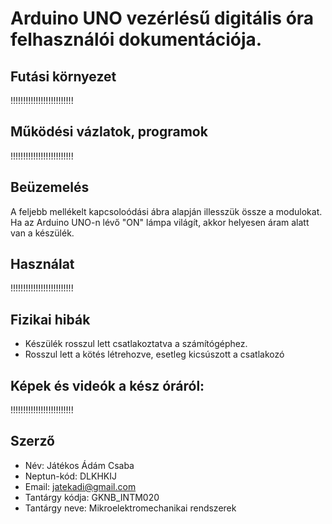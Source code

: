 # Arduino UNO vezérlésű digitális óra felhasználói dokumentációja.

## Futási környezet
!!!!!!!!!!!!!!!!!!!!!!!!!

## Működési vázlatok, programok
!!!!!!!!!!!!!!!!!!!!!!!!!

## Beüzemelés
A feljebb mellékelt kapcsoloódási ábra alapján illesszük össze a modulokat. Ha az Arduino UNO-n lévő "ON" lámpa világít, akkor helyesen áram alatt van a készülék.

## Használat
!!!!!!!!!!!!!!!!!!!!!!!!!

## Fizikai hibák
- Készülék rosszul lett csatlakoztatva a számítógéphez.
- Rosszul lett a kötés létrehozve, esetleg kicsúszott a csatlakozó

## Képek és videók a kész óráról:
!!!!!!!!!!!!!!!!!!!!!!!!!

## Szerző
- Név: Játékos Ádám Csaba
- Neptun-kód: DLKHKIJ
- Email: jatekadi@gmail.com
- Tantárgy kódja: GKNB_INTM020
- Tantárgy neve: Mikroelektromechanikai rendszerek
